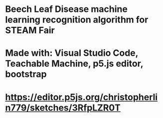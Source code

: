 # Beech Leaf Disease machine learning recognition algorithm for STEAM Fair
# Made with: Visual Studio Code, Teachable Machine, p5.js editor, bootstrap
# https://editor.p5js.org/christopherlin779/sketches/3RfpLZR0T

